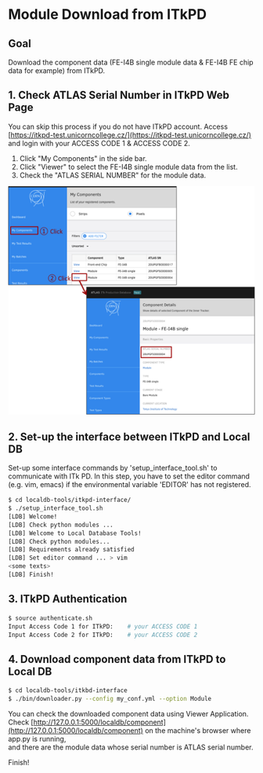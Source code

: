 # Module Download from ITkPD

## Goal

Download the component data (FE-I4B single module data & FE-I4B FE chip data for example) from ITkPD.

## 1. Check ATLAS Serial Number in ITkPD Web Page
You can skip this process if you do not have ITkPD account.
Access [https://itkpd-test.unicorncollege.cz/](https://itkpd-test.unicorncollege.cz/) and login with your ACCESS CODE 1 & ACCESS CODE 2.<br>

1. Click "My Components" in the side bar.
2. Click "Viewer" to select the FE-I4B single module data from the list.
3. Check the "ATLAS SERIAL NUMBER" for the module data.

![ITk PD ATLAS serial number](images/demo_itkpd_download_1.png)

## 2. Set-up the interface between ITkPD and Local DB

Set-up some interface commands by 'setup_interface_tool.sh' to communicate with ITk PD.
In this step, you have to set the editor command (e.g. vim, emacs) if the environmental variable 'EDITOR' has not registered.

```bash
$ cd localdb-tools/itkpd-interface/
$ ./setup_interface_tool.sh
[LDB] Welcome!
[LDB] Check python modules ...
[LDB] Welcome to Local Database Tools!
[LDB] Check python modules...
[LDB] Requirements already satisfied
[LDB] Set editor command ... > vim
<some texts>
[LDB] Finish!
```

## 3. ITkPD Authentication

```bash
$ source authenticate.sh
Input Access Code 1 for ITkPD:    # your ACCESS CODE 1
Input Access Code 2 for ITkPD:    # your ACCESS CODE 2
```

## 4. Download component data from ITkPD to Local DB

```bash
$ cd localdb-tools/itkbd-interface
$ ./bin/downloader.py --config my_conf.yml --option Module
```

You can check the downloaded component data using Viewer Application.<br>
Check [http://127.0.0.1:5000/localdb/component](http://127.0.0.1:5000/localdb/component) on the machine's browser where app.py is running,<br>
and there are the module data whose serial number is ATLAS serial number.

Finish!
